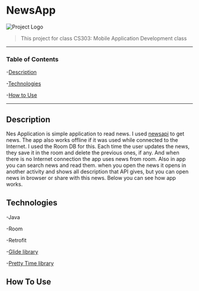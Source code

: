 # NewsApp

![Project Logo](https://www.google.com/url?sa=i&url=https%3A%2F%2Fwww.virtuos.com%2Fw-digital%2F&psig=AOvVaw07OOYVYCk4vYKtTiRmTOvd&ust=1604217198685000&source=images&cd=vfe&ved=2ahUKEwjjnbfzrN7sAhUWxioKHZcXBxAQjRx6BAgAEAc)

> This project for class CS303: Mobile Application Development class 
---
### Table of Contents 
-[Description](#descripion)

-[Technologies](#technologies)

-[How to Use](#how-to-use)

---
## Description
Nes Application is simple application to read news. I used [newsapi](https://newsapi.org/) to get news. 
The app also works offline if it was used while connected to the Internet. I used the Room DB for this. 
Each time the user updates the news, they save it in the room and delete the previous ones, if any. 
And when there is no Internet connection the app uses news from room. 
Also in app you can search news and read them. when you open the news it opens in another activity and shows all description that API gives, but you can open news in browser or  share with this news. 
Below you can see how app works.

## Technologies 
-Java

-Room

-Retrofit

-[Glide library](https://github.com/bumptech/glide) 

-[Pretty Time library](https://github.com/ocpsoft/prettytime)

## How To Use 
